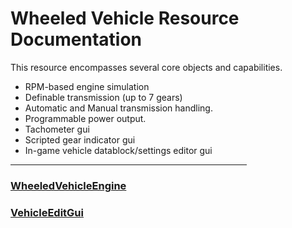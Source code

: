 <h1>Wheeled Vehicle Resource Documentation</h1>
<p>This resource encompasses several core objects and capabilities.</p>

<ul>
<li>RPM-based engine simulation</li>
<li>Definable transmission (up to 7 gears)</li>
<li>Automatic and Manual transmission handling.</li>
<li>Programmable power output.</li>
<li>Tachometer gui</li>
<li>Scripted gear indicator gui</li>
<li>In-game vehicle datablock/settings editor gui</li>
</ul>
<hr width=75%>

<h3><a href="./WheeledVehicleEngine.md">WheeledVehicleEngine</a></h3>
<h3><a href="./VehicleEditGui.md">VehicleEditGui</a></h3>
